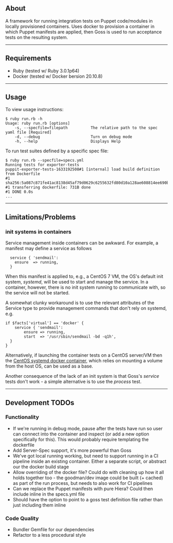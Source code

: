 ## About

A framework for running integration tests on Puppet code/modules in locally provisioned containers. Uses docker to provision a container in which Puppet manifests are applied, then Goss is used to run acceptance tests on the resulting system.

---

## Requirements

- Ruby (tested w/ Ruby 3.0.1p64)
- Docker (tested w/ Docker bersion 20.10.8)

---

## Usage
To view usage instructions:
```
$ ruby run.rb -h
Usage: ruby run.rb [options]
    -s, --specfile=filepath          The relative path to the spec yaml file [Required]
    -d, --debug                      Turn on debug mode
    -h, --help                       Displays Help
```
To run test suites defined by a specific spec file:
```
$ ruby run.rb --specfile=specs.yml
Running tests for exporter-tests
puppit-exporter-tests-1633192508#1 [internal] load build definition from Dockerfile
#1 sha256:5a087c871fe41ac8138d45af79d0629c6255632fd80d10a128ae608814ee690b
#1 transferring dockerfile: 731B done
#1 DONE 0.0s
...
```

---

## Limitations/Problems
### init systems in containers
Service management inside containers can be awkward. For example, a manifest may define a service as follows
```puppet
  service { 'sendmail':
    ensure  => running,
  }
```
When this manifest is applied to, e.g., a CentOS 7 VM, the OS's default init system, *systemd*, will be used to start and manage the service. In a container, however, there is no init system running to communicate with, so the service will not be started.

A somewhat clunky workaround is to use the relevant attributes of the Service type to provide management commands that don't rely on systemd, e.g.
```puppet
if $facts['virtual'] == 'docker' {
    service { 'sendmail':
        ensure => running,
        start  => '/usr/sbin/sendmail -bd -q1h',
  }
}
```
Alternatively, if launching the container tests on a CentOS server/VM then the [CentOS systemd docker container](https://hub.docker.com/r/centos/systemd), which relies on mounting a volume from the host OS, can be used as a base.

Another consequence of the lack of an init system is that Goss's *service* tests don't work - a simple alternative is to use the *process* test.

---

## Development TODOs
### Functionality
- If we're running in debug mode, pause after the tests have run so user can connect into the container and inspect (or add a new option specifically for this). This would probably require templating the dockerfile
- Add Server-Spec support, it's more powerful than Goss
- We've got local running working, but need to support running in a CI pipeline inside an existing container. Either a separate script, or abstract our the docker build stage
- Allow overriding of the docker file? Could do with cleaning up how it all holds together too - the goodman/dev image could be built (+ cached) as part of the run process, but needs to also work for CI pipelines
- Can we replace the Puppet manifests with pure Hiera? Could then include inline in the specs.yml file
- Should have the option to point to a goss test definition file rather than just including them inline
### Code Quality
- Bundler Gemfile for our dependencies
- Refactor to a less procedural style
